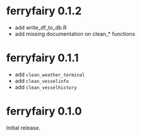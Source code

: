 # ferryfairy 0.1.2
- add write_df_to_db.R
- add missing documentation on clean_* functions

# ferryfairy 0.1.1

- add `clean_weather_terminal`
- add `clean_vesselinfo`
- add `clean_vesselhistory`


# ferryfairy 0.1.0

Initial release.
